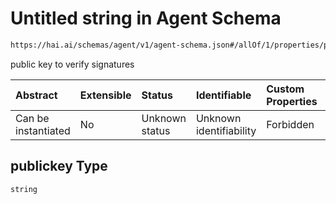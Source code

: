 # Untitled string in Agent Schema

```txt
https://hai.ai/schemas/agent/v1/agent-schema.json#/allOf/1/properties/publickey
```

public key to verify signatures

| Abstract            | Extensible | Status         | Identifiable            | Custom Properties | Additional Properties | Access Restrictions | Defined In                                                                             |
| :------------------ | :--------- | :------------- | :---------------------- | :---------------- | :-------------------- | :------------------ | :------------------------------------------------------------------------------------- |
| Can be instantiated | No         | Unknown status | Unknown identifiability | Forbidden         | Allowed               | none                | [agent.schema.json\*](../../schemas/agent/v1/agent.schema.json "open original schema") |

## publickey Type

`string`
